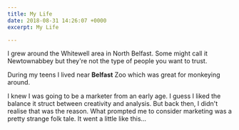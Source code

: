 ```yaml
---
title: My Life
date: 2018-08-31 14:26:07 +0000
excerpt: My Life

---
```

I grew around the Whitewell area in North Belfast. Some might call it Newtownabbey but they're not the type of people you want to trust.

During my teens I lived near **Belfast** Zoo which was great for monkeying around.

I knew I was going to be a marketer from an early age. I guess I liked the balance it struct between creativity and analysis. But back then, I didn't realise that was the reason. What prompted me to consider marketing was a pretty strange folk tale. It went a little like this...